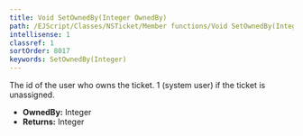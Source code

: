 ```yaml
---
title: Void SetOwnedBy(Integer OwnedBy)
path: /EJScript/Classes/NSTicket/Member functions/Void SetOwnedBy(Integer p_0)
intellisense: 1
classref: 1
sortOrder: 8017
keywords: SetOwnedBy(Integer)
---
```



The id of the user who owns the ticket. 1 (system user) if the ticket is unassigned.



* **OwnedBy:** Integer
* **Returns:** Integer


